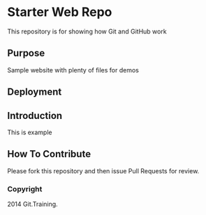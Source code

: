 # Starter Web Repo

This repository is for showing how Git and GitHub work

## Purpose

Sample website with plenty of files for demos

## Deployment

## Introduction

This is example

## How To Contribute

Please fork this repository and then issue Pull Requests for review.

### Copyright

2014 Git.Training.